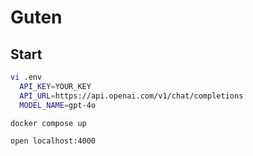 # Guten

## Start

```sh
vi .env
  API_KEY=YOUR_KEY
  API_URL=https://api.openai.com/v1/chat/completions
  MODEL_NAME=gpt-4o

docker compose up 

open localhost:4000
```
